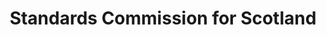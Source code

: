 ---
schema: default
title: Standards Commission for Scotland
description: a public body for Scotland 
logo: ''
type:
- Commissions, Commissioners and Ombudsmen
portal_url: ''
org_url: http://www.standardscommissionscotland.org.uk
twitter_handle: 
wikidata_qid: Q7598418
wdtk_id: standards_commission_for_scotland
---